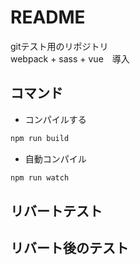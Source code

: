 # README

gitテスト用のリポジトリ  
webpack + sass + vue　導入  
  
## コマンド

- コンパイルする

```bash
npm run build
```

- 自動コンパイル

```bash
npm run watch
```

## リバートテスト

## リバート後のテスト

